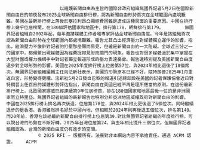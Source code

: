 
                        以維護新聞自由為主旨的國際非政府組織無國界記者5月2日在國際新聞自由日的前夜發布2025全球新聞自由排行榜，認為新聞自由形勢首次在全球範圍內處境艱難。美國在最新排行榜上落後於塞拉利昂凸顯經費困難是造成這種局面的重要原因。中國在排行榜上幾乎位居榜尾，在180個評估國家和地區中，排行第178，朝鮮排行第179。        無國界記者組織自2002年起，每年邀請媒體工作者和專家評估全球新聞自由度。今年是該組織首次認為新聞自由形勢在全球範圍內都處境艱難。報告尤其凸出經濟壓力對媒體獨立運作的影響，指出，經濟壓力不像針對記者的打壓那麼顯而易見，但確是新聞自由的一大阻礙。全球近三分之一的國家中，都頻繁出現媒體因為經費捉襟見肘而關門的現象。報告也對很多媒體過於集中掌握在大型財團或權力機構手中對記者獨立報道形成的壓力表達憂慮。報告還特別提及美國新聞自由度退步對全球形勢的影響。美國在2025年度排行榜上位居第57位，與2024年相比退後了10個席次。無國界記者組織編輯主任向法新社表示，美國的形勢原本已經不好，隨特朗普2025年1月重返白宮，形勢變得更糟。法新社5月2日發自巴黎的報道引述總部設在美國的記者保護協會近日對特朗普上任百日的媒體形勢評估指出，新聞自由在美國已經不再是理所應當的原則。在這份最新排行榜上，北歐國家挪威已經連續第9年位居榜首，排在180個國家和地區最後一位的是非洲國家厄立特里亞。無國界記者組織的最新報告也特別分析亞洲地區威權政府對新聞自由的影響。 中國在2025排行榜上排名再次後退，位居第178位，與2024年相比更後退了6個位次。同時繼續退步的是香港。香港雖然排名好於中國內地，但相較於2024年則再後退五個位次，排名第140。而20年前，香港在該組織的新聞自由排行榜上位居第39.對比無國界記者組織的年度排行榜，可以說台灣的形勢在不斷好轉，2025年台灣位居第24，與去年相比提升三個位次。但無國界記者組織認為，台灣的新聞自由度仍有進步的空間。
                © 2025 RFI – 版權所有。法廣對非本網站內容不承擔責任。通過 ACPM 認證。    ACPM

